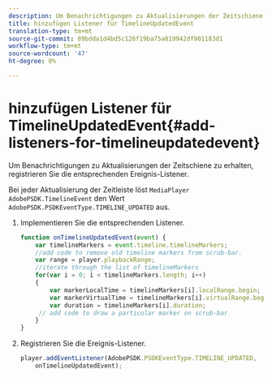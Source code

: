 ```yaml
---
description: Um Benachrichtigungen zu Aktualisierungen der Zeitschiene zu erhalten, registrieren Sie die entsprechenden Ereignis-Listener.
title: hinzufügen Listener für TimelineUpdatedEvent
translation-type: tm+mt
source-git-commit: 89bdda1d4bd5c126f19ba75a819942df901183d1
workflow-type: tm+mt
source-wordcount: '47'
ht-degree: 0%

---
```



# hinzufügen Listener für TimelineUpdatedEvent{#add-listeners-for-timelineupdatedevent}

Um Benachrichtigungen zu Aktualisierungen der Zeitschiene zu erhalten, registrieren Sie die entsprechenden Ereignis-Listener.

Bei jeder Aktualisierung der Zeitleiste löst `MediaPlayer` `AdobePSDK.TimelineEvent` den Wert `AdobePSDK.PSDKEventType.TIMELINE_UPDATED` aus.
1. Implementieren Sie die entsprechenden Listener.

   ```js
   function onTimelineUpdatedEvent(event) { 
       var timelineMarkers = event.timeline.timelineMarkers; 
       //add code to remove old timeline markers from scrub-bar. 
       var range = player.playbackRange; 
       //iterate through the list of timelineMarkers 
       for(var i = 0; i < timelineMarkers.length; i++) 
       { 
           var markerLocalTime = timelineMarkers[i].localRange.begin; 
           var markerVirtualTime = timelineMarkers[i].virtualRange.begin; 
           var duration = timelineMarkers[i].duration; 
        // add code to draw a particular marker on scrub-bar 
       }      
   }
   ```

1. Registrieren Sie die Ereignis-Listener.

   ```js
   player.addEventListener(AdobePSDK.PSDKEventType.TIMELINE_UPDATED,  
       onTimelineUpdatedEvent);
   ```

